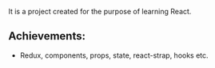It is a project created for the purpose of learning React.

## Achievements:
- Redux, components, props, state, react-strap, hooks etc.
